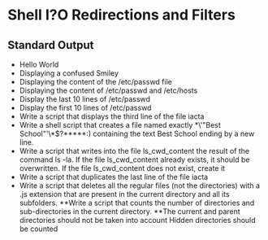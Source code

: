 # Shell I?O Redirections and Filters
## Standard Output
* Hello World
* Displaying a confused Smiley
* Displaying the content of the /etc/passwd file
* Displaying the content of /etc/passwd and /etc/hosts
* Display the last 10 lines of /etc/passwd
* Display the first 10 lines of /etc/passwd
* Write a script that displays the third line of the file iacta
* Write a shell script that creates a file named exactly \*\\'"Best School"\'\\*$\?\*\*\*\*\*:) containing the text Best School ending by a new line.
* Write a script that writes into the file ls_cwd_content the result of the command ls -la. If the file ls_cwd_content already exists, it should be overwritten. If the file ls_cwd_content does not exist, create it
* Write a script that duplicates the last line of the file iacta
* Write a script that deletes all the regular files (not the directories) with a .js extension that are present in the current directory and all its subfolders.
**Write a script that counts the number of directories and sub-directories in the current directory.
**The current and parent directories should not be taken into account
Hidden directories should be counted

